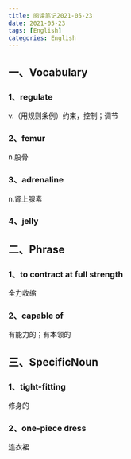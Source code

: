 ```yaml
---
title: 阅读笔记2021-05-23
date: 2021-05-23
tags: [English]
categories: English
---
```


## 一、Vocabulary

### 1、regulate

v.（用规则条例）约束，控制；调节

### 2、femur

n.股骨

### 3、adrenaline

n.肾上腺素

### 4、jelly





## 二、Phrase

### 1、to contract at full strength

全力收缩

### 2、capable of

有能力的；有本领的



## 三、SpecificNoun

### 1、tight-fitting

修身的

### 2、one-piece dress

连衣裙